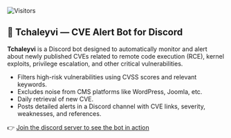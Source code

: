 ![Visitors](https://visitor-badge.laobi.icu/badge?page_id=cyberpoul.Check-my-bots)

## 🤖 Tchaleyvi — CVE Alert Bot for Discord

**Tchaleyvi** is a Discord bot designed to automatically monitor and alert about newly published CVEs related to remote code execution (RCE), kernel exploits, privilege escalation, and other critical vulnerabilities.

- Filters high-risk vulnerabilities using CVSS scores and relevant keywords.
- Excludes noise from CMS platforms like WordPress, Joomla, etc.
- Daily retrieval of new CVE.
- Posts detailed alerts in a Discord channel with CVE links, severity, weaknesses, and references.

👉 [Join the discord server to see the bot in action](https://discord.gg/buJK2YcrNh)
